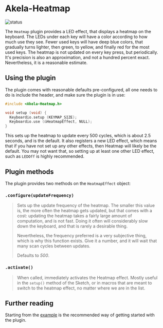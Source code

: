 # Akela-Heatmap

![status][st:broken]

 [st:stable]: https://img.shields.io/badge/stable-✔-black.png?style=flat&colorA=44cc11&colorB=494e52
 [st:broken]: https://img.shields.io/badge/broken-X-black.png?style=flat&colorA=e05d44&colorB=494e52
 [st:experimental]: https://img.shields.io/badge/experimental----black.png?style=flat&colorA=dfb317&colorB=494e52

The `Heatmap` plugin provides a LED effect, that displays a heatmap on the
keyboard. The LEDs under each key will have a color according to how much use
they see. Fewer used keys will have deep blue colors, that gradually turns
lighter, then green, to yellow, and finally red for the most used keys. The
heatmap is not updated on every key press, but periodically. It's precision is
also an approximation, and not a hundred percent exact. Nevertheless, it is a
reasonable estimate.

## Using the plugin

The plugin comes with reasonable defaults pre-configured, all one needs to do is
include the header, and make sure the plugin is in use:

```c++
#include <Akela-Heatmap.h>

void setup (void) {
  Keyboardio.setup (KEYMAP_SIZE);
  Keyboardio.use (&HeatmapEffect, NULL);
}
```

This sets up the heatmap to update every 500 cycles, which is about 2.5 seconds,
and is the default. It also registers a new LED effect, which means that if you
have not set up any other effects, then Heatmap will likely be the default. You
may not want that, so setting up at least one other LED effect, such as `LEDOff`
is highly recommended.

## Plugin methods

The plugin provides two methods on the `HeatmapEffect` object:

### `.configure(updateFrequency)`

> Sets up the update frequency of the heatmap. The smaller this value is, the
> more often the heatmap gets updated, but that comes with a cost: updating the
> heatmap takes a fairly large amount of computation, and is not fast. Doing it
> often will considerably slow down the keyboard, and that is rarely a desirable
> thing.
>
> Nevertheless, the frequency preferred is a very subjective thing, which is why
> this function exists. Give it a number, and it will wait that many scan cycles
> between updates.
>
> Defaults to *500*.

### `.activate()`

> When called, immediately activates the Heatmap effect. Mostly useful in the
> `setup()` method of the Sketch, or in macros that are meant to switch to the
> heatmap effect, no matter where we are in the list.

## Further reading

Starting from the [example][plugin:example] is the recommended way of getting
started with the plugin.

 [plugin:example]: https://github.com/keyboardio/Akela-Heatmap/blob/master/examples/Heatmap/Heatmap.ino

